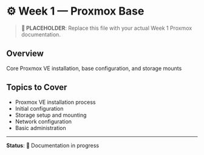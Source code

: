 # ⚙️ Week 1 — Proxmox Base

> **📝 PLACEHOLDER**: Replace this file with your actual Week 1 Proxmox documentation.

## Overview
Core Proxmox VE installation, base configuration, and storage mounts

## Topics to Cover
- Proxmox VE installation process
- Initial configuration
- Storage setup and mounting
- Network configuration
- Basic administration

---

**Status**: 🚧 Documentation in progress

<!-- DELETE THIS COMMENT BLOCK WHEN ADDING REAL CONTENT:
   This is a placeholder file. When you're ready to add your actual content:
   1. Delete everything in this file
   2. Add your real documentation
   3. Keep the same filename (Week_1_Proxmox_Base.md)
-->

